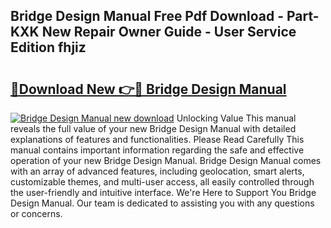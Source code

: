 ## Bridge Design Manual Free Pdf Download - Part-KXK New Repair Owner Guide - User Service Edition fhjiz

# <h2><a href="http://bc12806.oget.top/?id=Bridge+Design+Manual">🔗Download New 👉🔴 Bridge Design Manual</a></h2>

[![Bridge Design Manual new download](https://i.imgur.com/5g1atiW.png)](http://bc12806.oget.top/?id=Bridge+Design+Manual)
Unlocking Value This manual reveals the full value of your new Bridge Design Manual with detailed explanations of features and functionalities. Please Read Carefully This manual contains important information regarding the safe and effective operation of your new Bridge Design Manual. Bridge Design Manual comes with an array of advanced features, including geolocation, smart alerts, customizable themes, and multi-user access, all easily controlled through the user-friendly and intuitive interface. We're Here to Support You Bridge Design Manual. Our team is dedicated to assisting you with any questions or concerns.
